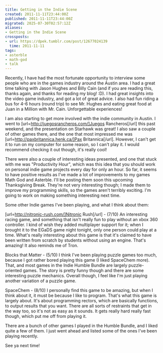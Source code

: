 ```yaml
---
title: Getting in the Indie Scene
created: 2011-11-11T23:44:00Z
published: 2011-11-11T23:44:00Z
migrated: 2025-07-30T02:57:12Z
aliases:
- Getting in the Indie Scene
crossposts:
- url: https://dpek.tumblr.com/post/12677024139
  time: 2011-11-11
tags:
- asterble
- math-god
- talk
---
```


Recently, I have had the most fortunate opportunity to interview some people who are in the games industry around the Austin area. I had a great time talking with Jason Hughes and Billy Cain (and if you are reading this, thanks again, and thanks for reading my blog! :D). I had great insights into the video game industry, and got a lot of great advice. I also had fun riding a bus for 4-6 hours (round trip) to see Mr. Hughes and eating great food at Juan in a Million with Mr. Cain. Unforgettable experiences!

I am also starting to get more involved with the indie community in Austin. I went to [url=http://juegosrancheros.com/]Juegos Rancheros[/url] this past weekend, and the presentation on Starhawk was great! I also saw a couple of other games there, and the one that most impressed me was [url=http://paxbritannica.henk.ca/]Pax Britannica[/url]. However, I can't get it to run on my computer for some reason, so I can't play it. I would recommend checking it out though, it's really cool!

There were also a couple of interesting ideas presented, and one that stuck with me was "Productivity Hour", which was this idea that you should work on personal indie game projects every day for only an hour. So far, it seems to have positive results as I've made a lot of improvements to my games Math God and Asterble. I'll be posting them soon this upcoming Thanksgiving Break. They're not very interesting though; I made them to improve my programming skills, so the games aren't terribly exciting. I'm going to work on making something interesting next time.

Some other Indie games I've been playing, and what I think about them:

[url=http://nitronic-rush.com/]Nitronic Rush[/url] - (7/10) An interesting racing game, and something that isn't really fun to play without an xbox 360 controller. I kind of wish they added multiplayer support for it; when I brought it to the EGaDS game night tonight, only one person could play at a time. What's really interesting about this game is that it's claimed to have been written from scratch by students without using an engine. That's amazing! It also reminds me of Tron.

Blocks that Matter - (5/10) I think I've been playing puzzle games too much, because I got rather bored playing this game (I liked SpaceChem more). That, and most games in the Indie Humble Bundle are largely puzzle-oriented games. The story is pretty funny though and there are some interesting puzzle mechanics. Overall though, I feel like I'm just playing another variation of a puzzle game.

SpaceChem - (8/10) I personally find this game to be amazing, but when I think about it, it must be because I like to program. That's what this game is largely about. It's about programming rectors, which are basically functions, to output results that you want. There are all sorts of restraints that get in the way too, so it's not as easy as it sounds. It gets really hard really fast though, which put me off from playing it.

There are a bunch of other games I played in the Humble Bundle, and I liked quite a few of them. I just went ahead and listed some of the ones I've been playing recently.

See ya next time!
